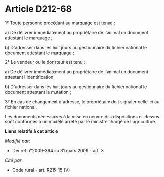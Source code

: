 # Article D212-68

1° Toute personne procédant au marquage est tenue :

a) De délivrer immédiatement au propriétaire de l'animal un document attestant le marquage ;

b) D'adresser dans les huit jours au gestionnaire du fichier national le document attestant le marquage ;

2° Le vendeur ou le donateur est tenu :

a) De délivrer immédiatement au propriétaire de l'animal un document attestant l'identification ;

b) D'adresser dans les huit jours au gestionnaire du fichier national le document attestant la mutation ;

3° En cas de changement d'adresse, le propriétaire doit signaler celle-ci au fichier national.

Les documents nécessaires à la mise en oeuvre des dispositions ci-dessus sont conformes à un modèle arrêté par le ministre
chargé de l'agriculture.

**Liens relatifs à cet article**

_Modifié par_:

  - Décret n°2009-364 du 31 mars 2009 - art. 3

_Cité par_:

  - Code rural - art. R215-15 (V)
